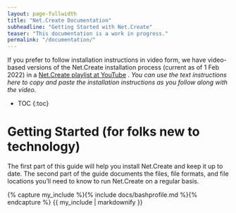 ```yaml
---
layout: page-fullwidth
title: "Net.Create Documentation"
subheadline: "Getting Started with Net.Create"
teaser: "This documentation is a work in progress."
permalink: "/documentation/"
---
```


If you prefer to follow installation instructions in video form, we have video-based versions of the Net.Create installation process (current as of 1 Feb 2022) in a [Net.Create playlist at YouTube](https://www.youtube.com/playlist?list=PLM39ibhMucXVuhFHzm56OQHQve-35bFTt) . *You can use the text instructions here to copy and paste the installation instructions as you follow along with the video.*


* TOC
{:toc}

# Getting Started (for folks new to technology)

The first part of this guide will help you install Net.Create and keep it up to date. The second part of the guide documents the files, file formats, and file locations you’ll need to know to run Net.Create on a regular basis.


{% capture my_include %}{% include docs/bashprofile.md %}{% endcapture %}
{{ my_include | markdownify }}